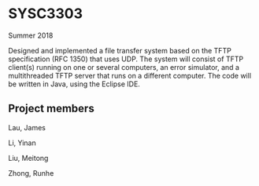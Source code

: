 # SYSC3303
Summer 2018

Designed and implemented a file transfer system based on the TFTP specification (RFC 1350) that uses UDP. The system will consist of TFTP client(s) running on one or several computers, an error simulator, and a multithreaded TFTP server that runs on a different computer. The code will be written in Java, using the Eclipse IDE.

## Project members
Lau, James

Li, Yinan

Liu, Meitong

Zhong, Runhe
